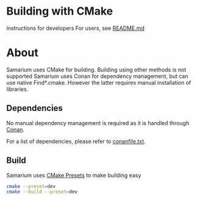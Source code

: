 # Building with CMake

Instructions for developers
For users, see [README.md](README.md)

# About

Samarium uses CMake for building. Building using other methods is not supported
Samarium uses Conan for dependency management, but can use native Find*.cmake. However the latter requires manual installation of libraries.

## Dependencies

No manual dependency management is required as it is handled through [Conan](https://conan.io).

For a list of dependencies, please refer to [conanfile.txt](conanfile.txt).

## Build

Samarium uses [CMake Presets](https://cmake.org/cmake/help/latest/manual/cmake-presets.7.html) to make building easy

```sh
cmake --preset=dev
cmake --build --preset=dev
```

<!-- ## Install

This project doesn't require any special command-line flags to install to keep
things simple. As a prerequisite, the project has to be built with the above
commands already.

The below commands require at least CMake 3.15 to run, because that is the
version in which [Install a Project][1] was added.

Here is the command for installing the release mode artifacts with a
single-configuration generator, like the Unix Makefiles one:

```sh
cmake --install build
```

Here is the command for installing the release mode artifacts with a
multi-configuration generator, like the Visual Studio ones:

```sh
cmake --install build --config Release
```

### CMake package

This project exports a CMake package to be used with the [`find_package`][2]
command of CMake:

* Package name: `temp`
* Target name: `temp::temp`

Example usage:

```cmake
find_package(temp REQUIRED)
# Declare the imported target as a build requirement using PRIVATE, where
# project_target is a target created in the consuming project
target_link_libraries(
    project_target PRIVATE
    temp::temp
)
``` -->

[1]: https://cmake.org/cmake/help/latest/manual/cmake.1.html#install-a-project
[2]: https://cmake.org/cmake/help/latest/command/find_package.html
